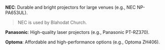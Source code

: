 **NEC**: Durable and bright projectors for large venues (e.g., NEC NP-PA653UL).

> NEC is used by Blahodat Church.

**Panasonic**: High-quality laser projectors (e.g., Panasonic PT-RZ370).

**Optoma**: Affordable and high-performance options (e.g., Optoma ZH406).
